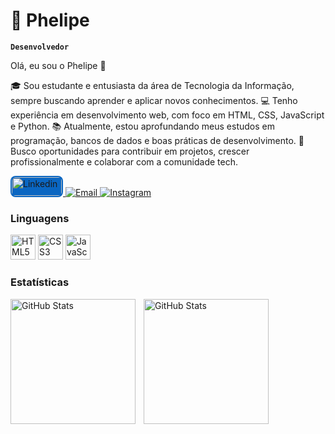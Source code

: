# 🤖 Phelipe

**`Desenvolvedor`**


Olá, eu sou o Phelipe 👋

🎓 Sou estudante e entusiasta da área de Tecnologia da Informação, sempre buscando aprender e aplicar novos conhecimentos.
💻 Tenho experiência em desenvolvimento web, com foco em HTML, CSS, JavaScript e Python.
📚 Atualmente, estou aprofundando meus estudos em programação, bancos de dados e boas práticas de desenvolvimento.
🚀 Busco oportunidades para contribuir em projetos, crescer profissionalmente e colaborar com a comunidade tech.


<p align="start">
  <a href="https://www.linkedin.com/in/phe-franco" target="_blank">
    <img 
      alt="Linkedin"
      title="Meu Linkedin"
      src="https://cdn.jsdelivr.net/gh/devicons/devicon/icons/linkedin/linkedin-original.svg"
      width="80"
      height="30"
      style="background-color:#0A66C2; border-radius:8px; padding:2px;"
    />
  </a>

  <a href="mailto:Phelipefranco153@gmail.com" target="_blank">
  <img 
    alt="Email"
    src="https://img.shields.io/badge/Gmail-EA4335?style=for-the-badge&logo=gmail&logoColor=white"
  />
</a>
<a href="https://www.instagram.com/seu_usuario" target="_blank">
  <img 
    alt="Instagram"
    src="https://img.shields.io/badge/Instagram-E4405F?style=for-the-badge&logo=instagram&logoColor=white"
  />
</a>
</p>

### Linguagens 

<p align="start">
  <img 
    alt="HTML5"
    title="HTML5"
    src="https://cdn.jsdelivr.net/gh/devicons/devicon/icons/html5/html5-original.svg"
    width="40"
    height="40"
  />
  <img 
    alt="CSS3"
    title="CSS3"
    src="https://cdn.jsdelivr.net/gh/devicons/devicon/icons/css3/css3-original.svg"
    width="40"
    height="40"
  />
  <img 
    alt="JavaScript"
    title="JavaScript"
    src="https://cdn.jsdelivr.net/gh/devicons/devicon/icons/javascript/javascript-original.svg"
    width="40"
    height="40"
  />
</p>

### Estatísticas 

<p>
<img 
    align="left" 
    alt="GitHub Stats" 
    height="200" 
    style="padding-right: 10px"
     src="https://github-readme-stats.vercel.app/api?username=PheFranco&show_icons=true&theme=dracula&locate=pt-br"
/>

<img 
    align="left"
    alt="GitHub Stats"
    height="200"
    src="https://github-readme-stats.vercel.app/api/top-langs/?username=Phefranco&theme=tokyonight&layout=compact&custom_title=Tecnologias&langs_count=9" 
/>


</p>
